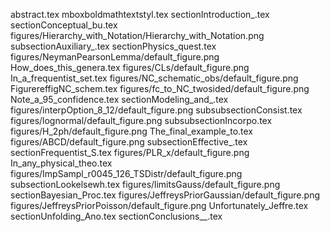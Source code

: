 abstract.tex
mboxboldmathtextstyl.tex
sectionIntroduction_.tex
sectionConceptual_bu.tex
figures/Hierarchy_with_Notation/Hierarchy_with_Notation.png
subsectionAuxiliary_.tex
sectionPhysics_quest.tex
figures/NeymanPearsonLemma/default_figure.png
How_does_this_genera.tex
figures/CLs/default_figure.png
In_a_frequentist_set.tex
figures/NC_schematic_obs/default_figure.png
FigurereffigNC_schem.tex
figures/fc_to_NC_twosided/default_figure.png
Note_a_95_confidence.tex
sectionModeling_and_.tex
figures/interpOption_8_12/default_figure.png
subsubsectionConsist.tex
figures/lognormal/default_figure.png
subsubsectionIncorpo.tex
figures/H_2ph/default_figure.png
The_final_example_to.tex
figures/ABCD/default_figure.png
subsectionEffective_.tex
sectionFrequentist_S.tex
figures/PLR_x/default_figure.png
In_any_physical_theo.tex
figures/ImpSampl_r0045_126_TSDistr/default_figure.png
subsectionLookelsewh.tex
figures/limitsGauss/default_figure.png
sectionBayesian_Proc.tex
figures/JeffreysPriorGaussian/default_figure.png
figures/JeffreysPriorPoisson/default_figure.png
Unfortunately_Jeffre.tex
sectionUnfolding_Ano.tex
sectionConclusions__.tex
